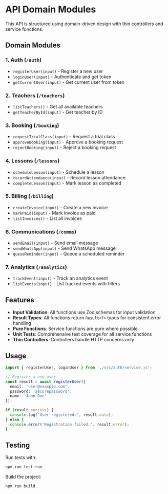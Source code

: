# API Domain Modules

This API is structured using domain-driven design with thin controllers and service functions.

## Domain Modules

### 1. Auth (`/auth`)
- `registerUser(input)` - Register a new user
- `loginUser(input)` - Authenticate and get token  
- `getCurrentUser(input)` - Get current user from token

### 2. Teachers (`/teachers`)
- `listTeachers()` - Get all available teachers
- `getTeacherById(input)` - Get teacher by ID

### 3. Booking (`/booking`) 
- `requestTrialClass(input)` - Request a trial class
- `approveBooking(input)` - Approve a booking request
- `rejectBooking(input)` - Reject a booking request

### 4. Lessons (`/lessons`)
- `scheduleLesson(input)` - Schedule a lesson
- `recordAttendance(input)` - Record lesson attendance
- `completeLesson(input)` - Mark lesson as completed

### 5. Billing (`/billing`)
- `createInvoice(input)` - Create a new invoice
- `markPaid(input)` - Mark invoice as paid
- `listInvoices()` - List all invoices

### 6. Communications (`/comms`)
- `sendEmail(input)` - Send email message
- `sendWhatsApp(input)` - Send WhatsApp message
- `queueReminder(input)` - Queue a scheduled reminder

### 7. Analytics (`/analytics`)
- `trackEvent(input)` - Track an analytics event
- `listEvents(input)` - List tracked events with filters

## Features

- **Input Validation**: All functions use Zod schemas for input validation
- **Result Types**: All functions return `Result<T>` types for consistent error handling
- **Pure Functions**: Service functions are pure where possible
- **Unit Tests**: Comprehensive test coverage for all service functions
- **Thin Controllers**: Controllers handle HTTP concerns only

## Usage

```typescript
import { registerUser, loginUser } from './src/auth/service.js';

// Register a new user
const result = await registerUser({
  email: 'user@example.com',
  password: 'securepassword',
  name: 'John Doe'
});

if (result.success) {
  console.log('User registered:', result.data);
} else {
  console.error('Registration failed:', result.error);
}
```

## Testing

Run tests with:
```bash
npm run test:run
```

Build the project:
```bash
npm run build
```